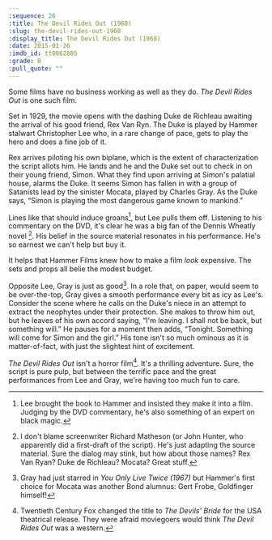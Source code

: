 ```yaml
---
:sequence: 26
:title: The Devil Rides Out (1968)
:slug: the-devil-rides-out-1968
:display_title: The Devil Rides Out (1968)
:date: 2015-01-26
:imdb_id: tt0062885
:grade: B
:pull_quote: ""
---
```

Some films have no business working as well as they do. _The Devil Rides Out_ is one such film.

Set in 1929, the movie opens with the dashing Duke de Richleau awaiting the arrival of his good friend, Rex Van Ryn.
The Duke is played by Hammer stalwart Christopher Lee who, in a rare change of pace, gets to play the hero and does a fine job of it. 

Rex arrives piloting his own biplane, which is the extent of characterization the script allots him.  He lands and he and the Duke set out to check in on their young friend, Simon. What they find upon arriving at Simon's palatial house, alarms the Duke. It seems Simon has fallen in with a group of Satanists lead by the sinister Mocata, played by Charles Gray. As the Duke says, “Simon is playing the most dangerous game known to mankind.”

Lines like that should induce groans[^1], but Lee pulls them off.  Listening to his commentary on the DVD, it's clear he was a big fan of the Dennis Wheatly novel [^2]. His belief in the source material resonates in his performance. He's so earnest we can't help but buy it.

It helps that Hammer Films knew how to make a film _look_ expensive. The sets and props all belie the modest budget.

Opposite Lee, Gray is just as good[^3]. In a role that, on paper, would seem to be over-the-top, Gray gives a smooth performance every bit as icy as Lee's. Consider the scene where he calls on the Duke's niece in an attempt to extract the neophytes under their protection. She makes to throw him out, but he leaves of his own accord saying, “I'm leaving. I shall not be back, but something will.” He pauses for a moment then adds, “Tonight. Something will come for Simon and the girl.” His tone isn't so much ominous as it is matter-of-fact, with just the slightest hint of excitement.

_The Devil Rides Out_ isn't a horror film[^4]. It's a thrilling adventure. Sure, the script is pure pulp, but between the terrific pace and the great performances from Lee and Gray, we're having too much fun to care.

[^1]: Lee brought the book to Hammer and insisted they make it into a film. Judging by the DVD commentary, he's also something of an expert on black magic.

[^2]: I don't blame screenwriter Richard Matheson (or John Hunter, who apparently did a first-draft of the script). He's just adapting the source material. Sure the dialog may stink, but how about those names? Rex Van Ryan? Duke de Richleau? Mocata? Great stuff.

[^3]: Gray had just starred in _You Only Live Twice (1967)_ but Hammer's first choice for Mocata was another Bond alumnus: Gert Frobe, Goldfinger himself!

[^4]: Twentieth Century Fox changed the title to _The Devils’ Bride_ for the USA theatrical release. They were afraid moviegoers would think _The Devil Rides Out_ was a western.
